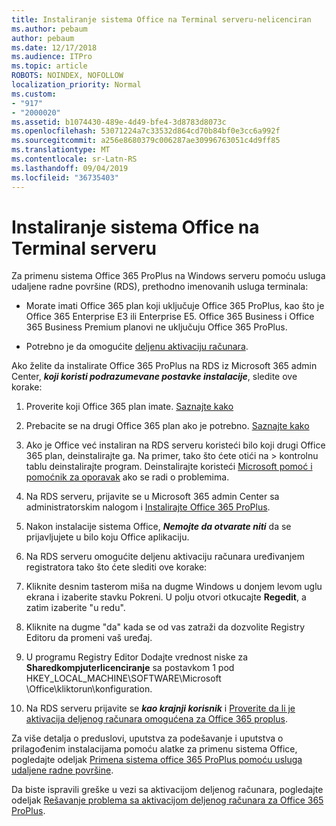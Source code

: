 ```yaml
---
title: Instaliranje sistema Office na Terminal serveru-nelicenciran
ms.author: pebaum
author: pebaum
ms.date: 12/17/2018
ms.audience: ITPro
ms.topic: article
ROBOTS: NOINDEX, NOFOLLOW
localization_priority: Normal
ms.custom:
- "917"
- "2000020"
ms.assetid: b1074430-489e-4d49-bfe4-3d8783d8073c
ms.openlocfilehash: 53071224a7c33532d864cd70b84bf0e3cc6a992f
ms.sourcegitcommit: a256e8680379c006287ae30996763051c4d9ff85
ms.translationtype: MT
ms.contentlocale: sr-Latn-RS
ms.lasthandoff: 09/04/2019
ms.locfileid: "36735403"
---
```

# <a name="installing-office-on-a-terminal-server"></a>Instaliranje sistema Office na Terminal serveru

Za primenu sistema Office 365 ProPlus na Windows serveru pomoću usluga udaljene radne površine (RDS), prethodno imenovanih usluga terminala:
  
- Morate imati Office 365 plan koji uključuje Office 365 ProPlus, kao što je Office 365 Enterprise E3 ili Enterprise E5. Office 365 Business i Office 365 Business Premium planovi ne uključuju Office 365 ProPlus.

- Potrebno je da omogućite [deljenu aktivaciju računara](https://docs.microsoft.com/DeployOffice/overview-of-shared-computer-activation-for-office-365-proplus).

Ako želite da instalirate Office 365 ProPlus na RDS iz Microsoft 365 admin Center, ***koji koristi podrazumevane postavke instalacije***, sledite ove korake:
  
1. Proverite koji Office 365 plan imate. [Saznajte kako](https://docs.microsoft.com/office365/admin/admin-overview/what-subscription-do-i-have)

2. Prebacite se na drugi Office 365 plan ako je potrebno. [Saznajte kako](https://docs.microsoft.com/office365/admin/subscriptions-and-billing/switch-to-a-different-plan)

3. Ako je Office već instaliran na RDS serveru koristeći bilo koji drugi Office 365 plan, deinstalirajte ga. Na primer, tako što ćete otići na \> kontrolnu tablu deinstalirajte program. Deinstalirajte koristeći [Microsoft pomoć i pomoćnik za oporavak](https://aka.ms/SARA-OfficeUninstall-Alchemy) ako se radi o problemima.

4. Na RDS serveru, prijavite se u Microsoft 365 admin Center sa administratorskim nalogom i [Instalirajte Office 365 ProPlus](https://portal.office.com/OLS/MySoftware.aspx).

5. Nakon instalacije sistema Office, ***Nemojte da otvarate niti*** da se prijavljujete u bilo koju Office aplikaciju.

6. Na RDS serveru omogućite deljenu aktivaciju računara uređivanjem registratora tako što ćete slediti ove korake:

1. Kliknite desnim tasterom miša na dugme Windows u donjem levom uglu ekrana i izaberite stavku Pokreni. U polju otvori otkucajte **Regedit**, a zatim izaberite "u redu".

2. Kliknite na dugme "da" kada se od vas zatraži da dozvolite Registry Editoru da promeni vaš uređaj.

3. U programu Registry Editor Dodajte vrednost niske za **Sharedkompjuterlicenciranje** sa postavkom 1 pod HKEY_LOCAL_MACHINE\SOFTWARE\Microsoft \Office\kliktorun\konfiguration.

7. Na RDS serveru prijavite se ***kao krajnji korisnik*** i [Proverite da li je aktivacija deljenog računara omogućena za Office 365 proplus](https://docs.microsoft.com/DeployOffice/troubleshoot-issues-with-shared-computer-activation-for-office-365-proplus#verify-that-activation-for-office-365-proplus-succeeded).

Za više detalja o preduslovi, uputstva za podešavanje i uputstva o prilagođenim instalacijama pomoću alatke za primenu sistema Office, pogledajte odeljak [Primena sistema office 365 ProPlus pomoću usluga udaljene radne površine](https://docs.microsoft.com/DeployOffice/deploy-office-365-proplus-by-using-remote-desktop-services).
  
Da biste ispravili greške u vezi sa aktivacijom deljenog računara, pogledajte odeljak [Rešavanje problema sa aktivacijom deljenog računara za Office 365 ProPlus](https://docs.microsoft.com/DeployOffice/troubleshoot-issues-with-shared-computer-activation-for-office-365-proplus).
  